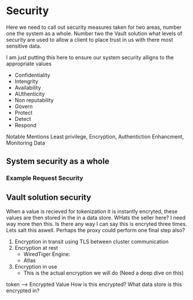 # Security 
Here we need to call out security measures taken for two areas, number one the system as a whole. Number two the Vault solution what levels of security are used to allow a client to place trust in us with there most sensitive data.


I am just putting this here to ensure our system security alligns to the appropriate values
- Confidentiality
- Intengrity
- Availability
- AUthenticity
- Non reputability
- Govern
- Protect
- Detect
- Respond

Notable Mentions
Least privilege, Encryption, Authentiction Enhancment, Monitoring Data




## System security as a whole

### Example Request Security

## Vault solution security


When a value is recieved for tokenization it is instantly encryted, these values are then stored in the in a data store. WHats the seller here? I need way more then this. Is there any way I can say this is encryted three times. Lets salt this aswell. Perhaps the proxy could perform one final step also?

1. Encryption in transit using TLS between cluster communication
2. Encryption at rest
    - WiredTiger Engine:
    - Atlas
3. Encryption in use
    - This is the actual encryption we will do (Need a deep dive on this)

token --> Encrypted Value
How is this encrypted?
What data store is this encrypted in?
